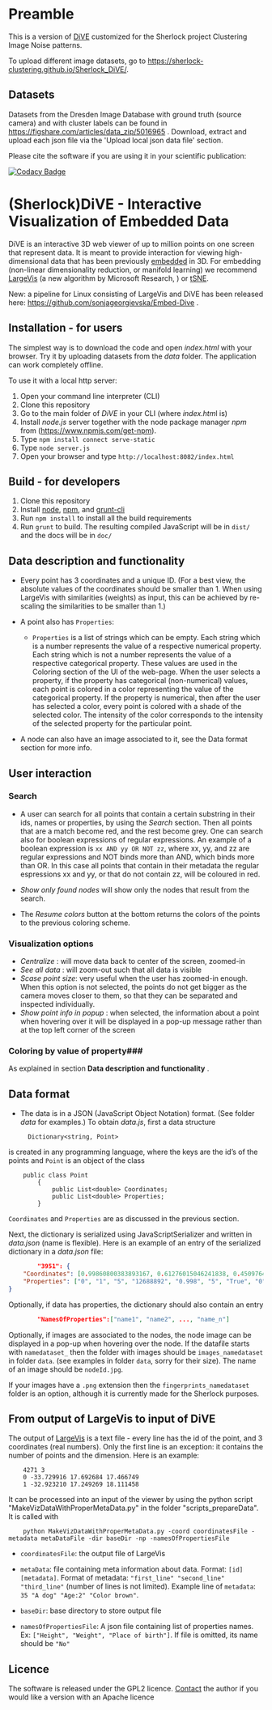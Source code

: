 
# Preamble

This is a version of [DiVE](https://github.com/NLeSC/DiVE) customized for the Sherlock project Clustering Image Noise patterns.

To upload different image datasets, go to https://sherlock-clustering.github.io/Sherlock_DiVE/.

## Datasets 

Datasets from the Dresden Image Database with ground truth (source camera) and with cluster labels can be found in https://figshare.com/articles/data_zip/5016965 . Download, extract and upload each json file via the 'Upload local json data file' section.
 
Please cite the software if you are using it in your scientific publication:


[![Codacy Badge](https://api.codacy.com/project/badge/Grade/9ba82068db534a19b0d70dd80c8238bd)](https://www.codacy.com/app/sonjageorgievska/DiVE?utm_source=github.com&amp;utm_medium=referral&amp;utm_content=NLeSC/DiVE&amp;utm_campaign=Badge_Grade)

# (Sherlock)DiVE   -  Interactive Visualization of Embedded Data

 
DiVE is an interactive 3D web viewer of up to million points on one screen that represent data. It is meant to provide interaction for viewing high-dimensional data that has been previously [embedded](https://en.wikipedia.org/wiki/Nonlinear_dimensionality_reduction) in 3D. For embedding (non-linear dimensionality reduction, or manifold learning) we recommend [LargeVis](http://github.com/sonjageorgievska/LargeVis/) (a new algorithm by Microsoft Research, ) or [tSNE](https://github.com/lvdmaaten/bhtsne).       

New: a pipeline for Linux consisting of LargeVis and DiVE has been released here: https://github.com/sonjageorgievska/Embed-Dive .

## Installation - for users ##

The simplest way is to download the code and open *index.html* with your browser. Try it by uploading datasets from the *data* folder. The application can work completely offline.    

To use it with a local http server:

1. Open your command line interpreter (CLI)
2. Clone this repository
3. Go to the main folder of *DiVE* in your CLI (where *index.htm*l is)
4. Install *node.js* server together with the node package manager *npm* from (https://www.npmjs.com/get-npm).
5. Type `npm install connect serve-static`
6. Type `node server.js` 
7. Open your browser and type `http://localhost:8082/index.html` 

## Build - for developers ##

1. Clone this repository
1. Install [node](http://nodejs.org/), [npm](https://www.npmjs.org/), and [grunt-cli](https://www.npmjs.org/package/grunt-cli)
1. Run `npm install` to install all the build requirements
1. Run `grunt` to build. The resulting compiled JavaScript will be in `dist/` and the docs will be in `doc/`



## Data description and functionality ##

* Every point has 3 coordinates and a unique ID. (For a best view, the absolute values of the coordinates should be smaller than 1. When using LargeVis with similarities (weights) as input, this can be achieved by re-scaling the similarities to be smaller than 1.) 
 
* A point also has `Properties`:
   
  - `Properties` is a list of strings which can be empty. Each string which is a number represents the value of a respective numerical property. Each string which is not a number represents the value of a respective categorical property.  These values are used in the Coloring section of the UI of the web-page. When the user selects a property, if the property has categorical (non-numerical) values, each point is colored in a color representing the value of the categorical property. If the property is numerical, then after the user has selected a color, every point is colored with a shade of the selected color. The intensity of the color corresponds to the intensity of the selected property for the particular point. 

* A node can also have an image associated to it, see the Data format section for more info.

## User interaction ##
### Search ###
* A user can search for all points that contain a certain substring in their ids, names or properties, by using the *Search* section. Then all points that are a match become red, and the rest become grey. One can search also for boolean expressions of regular expressions. An example of a boolean expression is `xx AND yy OR NOT zz`, where xx, yy, and zz are regular expressions and NOT binds more than AND, which binds more than OR. In this case all points that contain in their metadata the regular espressions xx and yy, or that do not contain zz, will be coloured in red. 

* *Show only found nodes* will show only the nodes that result from the search.
  
* The *Resume colors* button at the bottom returns the colors of the points to the previous coloring scheme. 

### Visualization options ###

* *Centralize*  : will move data back to center of the screen, zoomed-in
* *See all data* : will zoom-out such that all data is visible
* *Scase point size*: very useful when the user has zoomed-in enough. When this option is not selected, the points do not get bigger as the camera moves closer to them, so that they can be separated and inspected individually. 
* *Show point info in popup* : when selected, the information about a point when hovering over it will be displayed in a pop-up message  rather than at the top left corner of the screen

### Coloring by value of property###

As explained in section **Data description and functionality** .

## Data format ##

- The data is in a JSON (JavaScript Object Notation)  format. (See folder *data* for examples.)
To obtain *data.js*, first a data structure

		Dictionary<string, Point>

is created in any programming language, where the keys are the id’s of the points and `Point` is an object of the class 
  
		public class Point
		    {
		        public List<double> Coordinates;
		        public List<double> Properties;
		    }

`Coordinates` and `Properties` are as discussed in the previous section.

Next, the dictionary is serialized using JavaScriptSerializer and written in *data.json* (name is flexible). 
Here is an example of an entry of the serialized dictionary in a *data.json* file:
```json
		"3951": {
    "Coordinates": [0.99860800383893167, 0.61276015046241838, 0.450976426942296],
    "Properties": ["0", "1", "5", "12688892", "0.998", "5", "True", "0", "False", "5", "1", "True", "1", "518", "0", "-1", "Rhodotorula", "", "Sporidiobolales", "Microbotryomycetes"]
}
```
Optionally, if data has properties, the dictionary should also contain an entry 
```json
		"NamesOfProperties":["name1", "name2", ..., "name_n"]
```

Optionally, if images are associated to the nodes, the node image can be displayed in a pop-up when hovering over the node. 
If the datafile starts with `namedataset_` then the folder with images should be `images_namedataset` in folder `data`. 
(see examples in folder `data`, sorry for their size). The name of an image should be `nodeId.jpg`.

If your images have  a `.png` extension then the `fingerprints_namedataset` folder is an option, although it is currently made for the Sherlock purposes.

## From output of LargeVis to input of DiVE ##

The output of [LargeVis](http://github.com/sonjageorgievska/LargeVis/) is a text file - every line has the id of the point, and 3 coordinates (real numbers). Only the first line is an exception: it contains the number of points and the dimension. Here is an example:

		4271 3
		0 -33.729916 17.692684 17.466749
		1 -32.923210 17.249269 18.111458
		
It can be processed into an input of the viewer by using the python script "MakeVizDataWithProperMetaData.py" in the folder "scripts_prepareData". It is called with 
		
		python MakeVizDataWithProperMetaData.py -coord coordinatesFile -metadata metaDataFile -dir baseDir -np -namesOfPropertiesFile 
		
		
		
* `coordinatesFile`: the output file of LargeVis
* `metaData`: file containing meta information about data. Format: `[id] [metadata]`.  Format of metadata:  `"first_line" "second_line" "third_line"` (number of lines is not limited). Example line of `metadata`: `35 "A dog" "Age:2" "Color brown"`.
	
* `baseDir`: base directory to store output file

* `namesOfPropertiesFile`: A json file containing list of properties names. Ex: `["Height", "Weight", "Place of birth"]`. If file is omitted, its name should be `"No"`


## Licence ##
The software is released under the GPL2 licence.
[Contact](mailto:s.georgievska@esciencecenter.nl) the author if you would like a version with an Apache licence 



